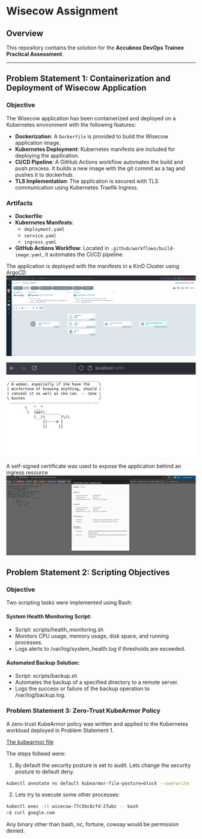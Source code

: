 # Wisecow Assignment

## Overview

This repository contains the solution for the **Accuknox DevOps Trainee Practical Assessment**.

---

## Problem Statement 1: Containerization and Deployment of Wisecow Application

### Objective
The Wisecow application has been containerized and deployed on a Kubernetes environment with the following features:
- **Dockerization**: A `Dockerfile` is provided to build the Wisecow application image.
- **Kubernetes Deployment**: Kubernetes manifests are included for deploying the application.
- **CI/CD Pipeline**: A GitHub Actions workflow automates the build and push process. It builds a new image with the git commit as a tag and pushes it to dockerhub.
- **TLS Implementation**: The application is secured with TLS communication using Kubernetes Traefik Ingress.

### Artifacts
- **Dockerfile**: 
- **Kubernetes Manifests**: 
  - `deployment.yaml` 
  - `service.yaml` 
  - `ingress.yaml`
- **GitHub Actions Workflow**: Located in `.github/workflows/build-image.yaml`, it automates the CI/CD pipeline.

The application is deployed with the manifests in a KinD Cluster using ArgoCD
![Argocd](./images/argocd.jpeg)

![wisecow](./images/wisecow.jpeg)

A self-signed certificate was used to expose the application behind an ingress resource 
![self cert](./images/tls.jpeg)

## Problem Statement 2: Scripting Objectives
### Objective
Two scripting tasks were implemented using Bash:

#### System Health Monitoring Script:

- Script: scripts/health_monitoring.sh
- Monitors CPU usage, memory usage, disk space, and running processes.
- Logs alerts to /var/log/system_health.log if thresholds are exceeded.

#### Automated Backup Solution:

- Script: scripts/backup.sh
- Automates the backup of a specified directory to a remote server.
- Logs the success or failure of the backup operation to /var/log/backup.log.

### Problem Statement 3: Zero-Trust KubeArmor Policy
A zero-trust KubeArmor policy was written and applied to the Kubernetes workload deployed in Problem Statement 1.

[The kubearmor file](./manifests/kubearmor-policy.yaml)

The steps follwed were:
1. By default the security posture is set to audit. Lets change the security posture to default deny.
```bash
kubectl annotate ns default kubearmor-file-posture=block --overwrite
```
2. Lets try to execute some other processes:

```bash
kubectl exec -it wisecow-77c5bc6cfd-27wbz -- bash
>$ curl google.com
```
Any binary other than bash, nc, fortune, cowsay would be permission denied.
